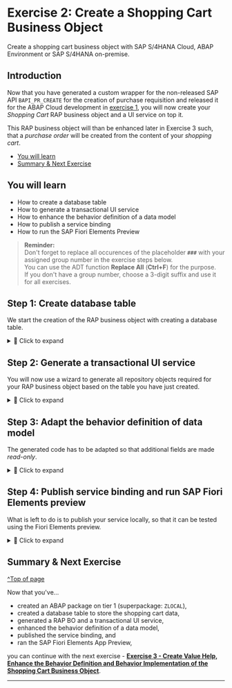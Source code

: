 # Exercise 2: Create a Shopping Cart Business Object
<!-- description --> Create a shopping cart business object with SAP S/4HANA Cloud, ABAP Environment or SAP S/4HANA on-premise.

## Introduction
Now that you have generated a custom wrapper for the non-released SAP API `BAPI_PR_CREATE` for the creation of purchase requisition and released it for the ABAP Cloud development in [exercise 1](../ex1/README.md), you will now create your _Shopping Cart_ RAP business object and a UI service on top it.   

This RAP business object will than be enhanced later in Exercise 3 such, that a _purchase order_ will be created from the content of your _shopping cart_.

- [You will learn](#you-will-learn)
- [Summary & Next Exercise](#summary--next-exercise) 


## You will learn  
- How to create a database table
- How to generate a transactional UI service
- How to enhance the behavior definition of a data model 
- How to publish a service binding
- How to run the SAP Fiori Elements Preview
 
> **Reminder:**   
> Don't forget to replace all occurences of the placeholder **`###`** with your assigned group number in the exercise steps below.  
> You can use the ADT function **Replace All** (**Ctrl+F**) for the purpose.   
> If you don't have a group number, choose a 3-digit suffix and use it for all exercises.




## Step 1: Create database table

We start the creation of the RAP business object with creating a database table.   

<details>
  <summary>🔵 Click to expand</summary>

  1. Right-click your package `Z_PURCHASE_REQ_###` and select **New** > **Other ABAP Repository Object**.

      <!-- ![table](images//databasenew.png) -->
      <img alt="table" src="images//databasenew.png" width="70%">

  2. Search for **database table**, select it and click **Next >**.

      <!-- ![table](images//databasenew2.png) -->
      <img alt="table" src="images//databasenew2.png" width="70%">

  3. Create new database table:
     - Name: `ZASHOPCART_### `
     - Description: Shopping cart table

      <!-- ![table](images//databasenew3.png) -->
      <img alt="table" src="images//databasenew3.png" width="70%">

       Click **Next >**.

  4. Click **Finish**.

      <!-- ![table](images//databasenew4.png) -->
      <img alt="table" src="images//databasenew4.png" width="70%">

  5. Replace your code with following:
   
   ```
    @EndUserText.label : 'Shopping cart table'
    @AbapCatalog.enhancement.category : #NOT_EXTENSIBLE
    @AbapCatalog.tableCategory : #TRANSPARENT
    @AbapCatalog.deliveryClass : #A
    @AbapCatalog.dataMaintenance : #RESTRICTED
    define table zashopcart_### {
    key client            : abap.clnt not null;
    key order_uuid        : sysuuid_x16 not null;
    order_id              : abap.numc(8) not null;
    ordered_item          : abap.char(40) not null;
    @Semantics.amount.currencyCode : 'zashopcart_###.currency'
    price                 : abap.curr(11,2);
    @Semantics.amount.currencyCode : 'zashopcart_###.currency'
    total_price           : abap.curr(11,2);
    currency              : abap.cuky;
    order_quantity        : abap.numc(4);
    delivery_date         : abap.dats;
    overall_status        : abap.char(30);
    notes                 : abap.string(256);
    created_by            : abp_creation_user;
    created_at            : abp_creation_tstmpl;
    last_changed_by       : abp_lastchange_user;
    last_changed_at       : abp_lastchange_tstmpl;
    local_last_changed_at : abp_locinst_lastchange_tstmpl;
    purchase_requisition  : abap.char(10);
    pr_creation_date      : abap.dats;
    }
   ```
   
   6. Save and activate.

</details>

## Step 2: Generate a transactional UI service

You will now use a wizard to generate all repository objects required for your RAP business object based on the table you have just created.  

 <details>
  <summary>🔵 Click to expand</summary>


  1. Right-click your database table `ZASHOPCART_###` and select **Generate ABAP Repository Objects**.

      <!-- ![cds](images/generator.png) -->
      <img alt="cds" src="images/generator.png" width="70%">

  2. Create new **ABAP repository object**:
     - Generator: **ABAP RESTful Application Programming Model: UI Service**

      <!-- ![cds](images/generator2.png) -->
      <img alt="cds" src="images/generator2.png" width="70%">

       Click **Next >**.

      > Please be aware that the screenshot above pertains to the SAP S/4HANA 2022 release. In the SAP S/4HANA 2023 release the wizard looks slightly different: you will first select the **Generator** and in the following wizard page you will see the Package information.

  3. Maintain the required information on the **Configure Generator** dialog to provide the name of your data model and generate them.         
     
     For that, navigate through the wizard tree **(Business Objects, Data Model, etc...)**, maintain the artefact names provided in the table below, and press **Next >**.

     Verify the maintained entries and press **Next >** to confirm. The needed artifacts will be generated.

     **Please note**: Error Invalid XML format.   
     If you receive an error message **Invalid XML format of the response**, this may be due to a bug in version 1.26 of the ADT tools. An update of your ADT plugin to version 1.26.3 will fix this issue.

   | **RAP Layer**                          | **Artefacts**           | **Artefact Names**                                  |
   |----------------------------------------|-------------------------|-----------------------------------------------------|
   | **Business Object**                    |                         |                                                     |
   |                                        | **Data Model**          | Data Definition Name: **`ZR_SHOPCARTTP_###`**     |
   |                                        |                         | Alias Name: **`ShoppingCart`**                        |  
   |                                        | **Behavior**            | Implementation Class: **`ZBP_SHOPCARTTP_###`**    |
   |                                        |                         | Draft Table Name: **`ZDSHOPCART_###`**            |  
   | **Service Projection (BO Projection)** |                         | Name: **`ZC_SHOPCARTTP_###`**                     |
   | **Business Services**                  |                         |                                                     |
   |                                        | **Service Definition**  | Name: **`ZUI_SHOPCART_###`**                      |
   |                                        | **Service Binding**     | Name: **`ZUI_SHOPCART_O4_###`**                   |
   |                                        |                         | Binding Type: **`OData V4 - UI`**                   |

<!-- ![cds](images/generator3.png) -->
<img alt="cds" src="images/generator3.png" width="70%">

   Click **Next >**.

  4. Click **Finish**.

<!-- ![cds](images/generator4.png) -->
<img alt="cds" src="images/generator4.png" width="70%">

</details>

## Step 3: Adapt the behavior definition of data model 

The generated code has to be adapted so that additional fields are made _read-only_.   

 <details>
  <summary>🔵 Click to expand</summary>
  
  1. Open your behavior definition **`ZR_SHOPCARTTP_###`** to enhance it. Add the following read-only fields to your behavior definition:

   ```
    ,   
    PurchaseRequisition,   
    PrCreationDate,   
    OverallStatus;   
   ```
   
   <!-- ![projection](images/bdef3x.png) -->
   <img alt="projection" src="images/bdef3x.png" width="70%">

  2. Check your behavior definition:

<details>
  <summary>🟡📄 Click to expand and view and compare the source code!</summary>

   ```
    managed implementation in class ZBP_SHOPCARTTP_### unique;
    strict ( 2 );
    with draft;

    define behavior for ZR_SHOPCARTTP_### alias ShoppingCart
    persistent table zashopcart_###
    draft table ZDSHOPCART_###
    etag master LocalLastChangedAt
    lock master total etag LastChangedAt
    authorization master( global )

    {
    field ( readonly )
       OrderUUID,
       CreatedAt,
       CreatedBy,
       LastChangedAt,
       LastChangedBy,
       LocalLastChangedAt,
       PurchaseRequisition,
       PrCreationDate,
       OverallStatus;

    field ( numbering : managed )
       OrderUUID;


    create;
    update;
    delete;

    draft action Edit;
    draft action Activate;
    draft action Discard;
    draft action Resume;
    draft determine action Prepare;

    mapping for ZASHOPCART_###
    {
       OrderUUID = ORDER_UUID;
       OrderID = ORDER_ID;
       OrderedItem = ORDERED_ITEM;
       Price = PRICE;
       TotalPrice = TOTAL_PRICE;
       Currency = CURRENCY;
       OrderQuantity = ORDER_QUANTITY;
       DeliveryDate = DELIVERY_DATE;
       OverallStatus = OVERALL_STATUS;
       Notes = NOTES;
       CreatedBy = CREATED_BY;
       CreatedAt = CREATED_AT;
       LastChangedBy = LAST_CHANGED_BY;
       LastChangedAt = LAST_CHANGED_AT;
       LocalLastChangedAt = LOCAL_LAST_CHANGED_AT;
       PurchaseRequisition = PURCHASE_REQUISITION;
       PrCreationDate = PR_CREATION_DATE;
    }
    }    
   ```

</details>

   3. Save and activate.  
</details>

## Step 4: Publish service binding and run SAP Fiori Elements preview

What is left to do is to publish your service locally, so that it can be tested using the Fiori Elements preview.  

 <details>
  <summary>🔵 Click to expand</summary>
 
 
  1. Open your service binding **`ZUI_SHOPCART_O4_###`** and click **Publish**.

     ![binding](images/generator5.png)
     <img alt="" src="" width="70%">

  2. Select **`ShoppingCart`** in your service binding and click **Preview** to open SAP Fiori Elements preview.

     ![preview](images/generator6.png)
     <img alt="" src="" width="70%">

</details>

## Summary & Next Exercise
[^Top of page](#)

Now that you've... 
- created an ABAP package on tier 1 (superpackage: `ZLOCAL`),
- created a database table to store the shopping cart data,
- generated a RAP BO and a transactional UI service,
- enhanced the behavior definition of a data model,
- published the service binding, and 
- ran the SAP Fiori Elements App Preview,

you can continue with the next exercise - **[Exercise 3 - Create Value Help, Enhance the Behavior Definition and Behavior Implementation of the Shopping Cart Business Object](../ex3/README.md)**.

---

